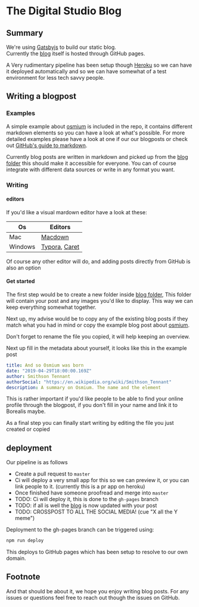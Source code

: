 # The Digital Studio Blog

## Summary

We're using [Gatsbyjs](https://www.gatsbyjs.org/) to build our static blog.  
Currently the [blog](https://blog.borealisdigitalstudio.com) itself is hosted through GitHub pages.

A Very rudimentary pipeline has been setup though [Heroku](https://www.heroku.com) so we can have it deployed automatically and so we can have somewhat of a test environment for less tech savvy people.

## Writing a blogpost

### Examples
A simple example about [osmium](/src/examples/blog-post.md) is included in the repo, it contains different markdown elements so you can have a look at what's possible. For more detailed examples please have a look at one if our our blogposts or check out [GitHub's guide to markdown](https://guides.github.com/features/mastering-markdown/).

Currently blog posts are written in markdown and picked up from the [blog folder](/content/blog/) this should make it accessible for everyone. You can of course integrate with different data sources or write in any format you want.

### Writing

#### editors
If you'd like a visual mardown editor have a look at these:

| Os      | Editors                                                  |
|---------|----------------------------------------------------------|
| Mac     | [Macdown](https://macdown.uranusjr.com/)                 |
| Windows | [Typora](https://typora.io/), [Caret](https://caret.io/) |

Of course any other editor will do, and adding posts directly from GitHub is also an option

#### Get started

The first step would be to create a new folder inside [blog folder](/content/blog/), This folder will contain your post and any images you'd like to display. This way we can keep everything somewhat together.

Next up, my advise would be to copy any of the existing blog posts if they match what you had in mind or copy the example blog post about [osmium](/src/examples/blog-post.md).

Don't forget to rename the file you copied, it will help keeping an overview.

Next up fill in the metadata about yourself, it looks like this in the example post
```yml
title: And so Osmium was born
date: "2019-04-29T18:00:00.169Z"
author: Smithson Tennant
authorSocial: "https://en.wikipedia.org/wiki/Smithson_Tennant"
description: A summary on Osmium. The name and the element
```
This is rather important if you'd like people to be able to find your online profile through the blogpost, if you don't fill in your name and link it to Borealis maybe.

As a final step you can finally start writing by editing the file you just created or copied

## deployment

Our pipeline is as follows

 - Create a pull request to `master`
 - Ci will deploy a very small app for this so we can preview it, or you can link people to it. (currently this is a pr app on heroku)
 - Once finished have someone proofread and merge into `master`
 - TODO: Ci will deploy it, this is done to the `gh-pages` branch
 - TODO: if all is well the [blog](https://blog.borealisdigitalstudio.com) is now updated with your post
 - TODO: CROSSPOST TO ALL THE SOCIAL MEDIA! (cue "X all the Y meme")

Deployment to the gh-pages branch can be triggered using:

```bash
npm run deploy
```

This deploys to GitHub pages which has been setup to resolve to our own domain.

## Footnote

And that should be about it, we hope you enjoy writing blog posts. 
For any issues or questions feel free to reach out though the issues on GitHub.


